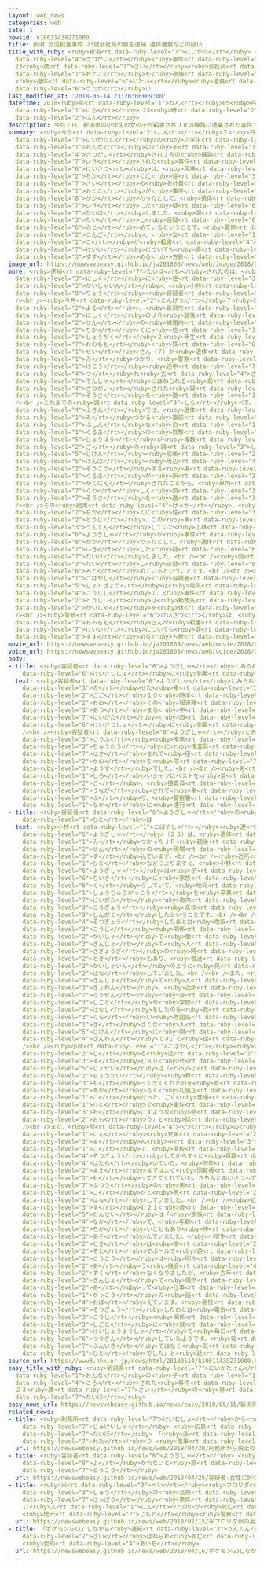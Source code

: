 ```yaml
---
layout: web_news
categories: web
cate: 1
newsid: k10011438271000
title: 新潟 女児殺害事件 23歳会社員の男を逮捕 遺体遺棄などの疑い
title_with_ruby: <ruby>新潟<rt data-ruby-level="7">にいがた</rt></ruby> <ruby>女児<rt data-ruby-level="4">じょじ</rt></ruby><ruby>殺害<rt
  data-ruby-level="4">さつがい</rt></ruby><ruby>事件<rt data-ruby-level="5">じけん</rt></ruby>
  23<ruby>歳<rt data-ruby-level="7">さい</rt></ruby><ruby>会社員<rt data-ruby-level="3">かいしゃいん</rt></ruby>の<ruby>男<rt
  data-ruby-level="1">おとこ</rt></ruby>を<ruby>逮捕<rt data-ruby-level="7">たいほ</rt></ruby>
  <ruby>遺体<rt data-ruby-level="6">いたい</rt></ruby><ruby>遺棄<rt data-ruby-level="7">いき</rt></ruby>などの<ruby>疑<rt
  data-ruby-level="6">うたが</rt></ruby>い
last_modified_at: '2018-05-14T23:20:00+09:00'
datetime: 2018<ruby>年<rt data-ruby-level="1">ねん</rt></ruby>05<ruby>月<rt data-ruby-level="1">がつ</rt></ruby>14<ruby>日<rt
  data-ruby-level="1">にち</rt></ruby> 23<ruby>時<rt data-ruby-level="2">じ</rt></ruby>20<ruby>分<rt
  data-ruby-level="2">ふん</rt></ruby>
description: 今月７日、新潟市の小学生の女の子が殺害されＪＲの線路に遺棄された事件で、警察は、現場近くに住む２３歳の会社員の男が事件に関わったとして、遺体を遺棄した疑いなどで逮捕しました。調べに対し容疑を認めているということで、警察は、今後、女の子が殺害された経緯についても調べを進める方針です。
summary: <ruby>今月<rt data-ruby-level="2">こんげつ</rt></ruby>７<ruby>日<rt data-ruby-level="1">にち</rt></ruby>、<ruby>新潟市<rt
  data-ruby-level="7">にいがたし</rt></ruby>の<ruby>小学生<rt data-ruby-level="1">しょうがくせい</rt></ruby>の<ruby>女<rt
  data-ruby-level="1">おんな</rt></ruby>の<ruby>子<rt data-ruby-level="1">こ</rt></ruby>が<ruby>殺害<rt
  data-ruby-level="4">さつがい</rt></ruby>されＪＲの<ruby>線路<rt data-ruby-level="3">せんろ</rt></ruby>に<ruby>遺棄<rt
  data-ruby-level="7">いき</rt></ruby>された<ruby>事件<rt data-ruby-level="5">じけん</rt></ruby>で、<ruby>警察<rt
  data-ruby-level="6">けいさつ</rt></ruby>は、<ruby>現場<rt data-ruby-level="5">げんば</rt></ruby><ruby>近<rt
  data-ruby-level="2">ちか</rt></ruby>くに<ruby>住<rt data-ruby-level="3">す</rt></ruby>む２３<ruby>歳<rt
  data-ruby-level="7">さい</rt></ruby>の<ruby>会社員<rt data-ruby-level="3">かいしゃいん</rt></ruby>の<ruby>男<rt
  data-ruby-level="1">おとこ</rt></ruby>が<ruby>事件<rt data-ruby-level="5">じけん</rt></ruby>に<ruby>関<rt
  data-ruby-level="8">かか</rt></ruby>わったとして、<ruby>遺体<rt data-ruby-level="6">いたい</rt></ruby>を<ruby>遺棄<rt
  data-ruby-level="7">いき</rt></ruby>した<ruby>疑<rt data-ruby-level="6">うたが</rt></ruby>いなどで<ruby>逮捕<rt
  data-ruby-level="7">たいほ</rt></ruby>しました。<ruby>調<rt data-ruby-level="3">しら</rt></ruby>べに<ruby>対<rt
  data-ruby-level="3">たい</rt></ruby>し<ruby>容疑<rt data-ruby-level="6">ようぎ</rt></ruby>を<ruby>認<rt
  data-ruby-level="6">みと</rt></ruby>めているということで、<ruby>警察<rt data-ruby-level="6">けいさつ</rt></ruby>は、<ruby>今後<rt
  data-ruby-level="2">こんご</rt></ruby>、<ruby>女<rt data-ruby-level="1">おんな</rt></ruby>の<ruby>子<rt
  data-ruby-level="1">こ</rt></ruby>が<ruby>殺害<rt data-ruby-level="4">さつがい</rt></ruby>された<ruby>経緯<rt
  data-ruby-level="7">けいい</rt></ruby>についても<ruby>調<rt data-ruby-level="3">しら</rt></ruby>べを<ruby>進<rt
  data-ruby-level="3">すす</rt></ruby>める<ruby>方針<rt data-ruby-level="6">ほうしん</rt></ruby>です。
image_url: https://newswebeasy.github.io/ja201805/news/web/image/2018/05/14/K10011438271_1805142152_1805142153_01_03.jpg
more: <ruby>逮捕<rt data-ruby-level="7">たいほ</rt></ruby>されたのは、<ruby>新潟市<rt data-ruby-level="7">にいがたし</rt></ruby><ruby>西区<rt
  data-ruby-level="3">にしく</rt></ruby>に<ruby>住<rt data-ruby-level="3">す</rt></ruby>む<ruby>会社員<rt
  data-ruby-level="3">かいしゃいん</rt></ruby>、<ruby>小林<rt data-ruby-level="1">こばやし</rt></ruby><ruby>遼<rt
  data-ruby-level="8">りょう</rt></ruby><ruby>容疑者<rt data-ruby-level="6">ようぎしゃ</rt></ruby>（２３）です。<br
  /><br /><ruby>今月<rt data-ruby-level="2">こんげつ</rt></ruby>７<ruby>日<rt data-ruby-level="1">にち</rt></ruby>の<ruby>夜<rt
  data-ruby-level="2">よる</rt></ruby>、<ruby>新潟市<rt data-ruby-level="7">にいがたし</rt></ruby><ruby>西区<rt
  data-ruby-level="3">にしく</rt></ruby>のＪＲ<ruby>越後<rt data-ruby-level="8">えちご</rt></ruby><ruby>線<rt
  data-ruby-level="2">せん</rt></ruby>の<ruby>線路内<rt data-ruby-level="3">せんろない</rt></ruby>で、<ruby>近<rt
  data-ruby-level="2">ちか</rt></ruby>くに<ruby>住<rt data-ruby-level="3">す</rt></ruby>む<ruby>小学<rt
  data-ruby-level="1">しょうがく</rt></ruby>２<ruby>年生<rt data-ruby-level="1">ねんせい</rt></ruby>、<ruby>大桃<rt
  data-ruby-level="7">おおもも</rt></ruby><ruby>珠<rt data-ruby-level="8">たま</rt></ruby><ruby>生<rt
  data-ruby-level="1">せい</rt></ruby>さん（７）が<ruby>遺体<rt data-ruby-level="6">いたい</rt></ruby>で<ruby>見<rt
  data-ruby-level="1">み</rt></ruby>つかり、<ruby>警察<rt data-ruby-level="6">けいさつ</rt></ruby>は、<ruby>下校<rt
  data-ruby-level="1">げこう</rt></ruby><ruby>途中<rt data-ruby-level="7">とちゅう</rt></ruby>に<ruby>連<rt
  data-ruby-level="4">つ</rt></ruby>れ<ruby>去<rt data-ruby-level="4">さ</rt></ruby>られ、<ruby>電車<rt
  data-ruby-level="2">でんしゃ</rt></ruby>にはねられる<ruby>前<rt data-ruby-level="2">まえ</rt></ruby>に<ruby>殺害<rt
  data-ruby-level="4">さつがい</rt></ruby>された<ruby>疑<rt data-ruby-level="6">うたが</rt></ruby>いがあるとみて<ruby>捜査<rt
  data-ruby-level="7">そうさ</rt></ruby>を<ruby>進<rt data-ruby-level="3">すす</rt></ruby>めています。<br
  /><br />これまでの<ruby>調<rt data-ruby-level="3">しら</rt></ruby>べで、<ruby>現場<rt data-ruby-level="5">げんば</rt></ruby><ruby>付近<rt
  data-ruby-level="4">ふきん</rt></ruby>では、<ruby>遺体<rt data-ruby-level="6">いたい</rt></ruby>が<ruby>見<rt
  data-ruby-level="1">み</rt></ruby>つかる<ruby>直前<rt data-ruby-level="2">ちょくぜん</rt></ruby>などに<ruby>不審<rt
  data-ruby-level="7">ふしん</rt></ruby>な<ruby>白<rt data-ruby-level="1">しろ</rt></ruby>い<ruby>車<rt
  data-ruby-level="1">くるま</rt></ruby>の<ruby>目撃<rt data-ruby-level="7">もくげき</rt></ruby><ruby>情報<rt
  data-ruby-level="5">じょうほう</rt></ruby>が<ruby>複数<rt data-ruby-level="5">ふくすう</rt></ruby>あったほか、その<ruby>後<rt
  data-ruby-level="2">ご</rt></ruby>の<ruby>調<rt data-ruby-level="3">しら</rt></ruby>べで、<ruby>事件<rt
  data-ruby-level="5">じけん</rt></ruby><ruby>前後<rt data-ruby-level="2">ぜんご</rt></ruby>に<ruby>現場<rt
  data-ruby-level="5">げんば</rt></ruby><ruby>周辺<rt data-ruby-level="4">しゅうへん</rt></ruby>を<ruby>走行<rt
  data-ruby-level="2">そうこう</rt></ruby>する<ruby>黒<rt data-ruby-level="2">くろ</rt></ruby>い<ruby>車<rt
  data-ruby-level="1">くるま</rt></ruby>が<ruby>新<rt data-ruby-level="2">あら</rt></ruby>たに<ruby>確認<rt
  data-ruby-level="7">かくにん</rt></ruby>されたことから、<ruby>車内<rt data-ruby-level="2">しゃない</rt></ruby>を<ruby>詳<rt
  data-ruby-level="7">くわ</rt></ruby>しく<ruby>調<rt data-ruby-level="3">しら</rt></ruby>べるなど、<ruby>捜査<rt
  data-ruby-level="7">そうさ</rt></ruby>を<ruby>進<rt data-ruby-level="3">すす</rt></ruby>めていました。<br
  /><br />その<ruby>結果<rt data-ruby-level="4">けっか</rt></ruby>、<ruby>現場<rt data-ruby-level="5">げんば</rt></ruby><ruby>近<rt
  data-ruby-level="2">ちか</rt></ruby>くに<ruby>住<rt data-ruby-level="3">す</rt></ruby>み、<ruby>当時<rt
  data-ruby-level="2">とうじ</rt></ruby>、この<ruby>車<rt data-ruby-level="1">くるま</rt></ruby>を<ruby>運転<rt
  data-ruby-level="3">うんてん</rt></ruby>していた<ruby>小林<rt data-ruby-level="1">こばやし</rt></ruby><ruby>容疑者<rt
  data-ruby-level="6">ようぎしゃ</rt></ruby>が<ruby>事件<rt data-ruby-level="5">じけん</rt></ruby>に<ruby>関<rt
  data-ruby-level="8">かか</rt></ruby>わったとして、<ruby>遺体<rt data-ruby-level="6">いたい</rt></ruby>を<ruby>遺棄<rt
  data-ruby-level="7">いき</rt></ruby>した<ruby>疑<rt data-ruby-level="6">うたが</rt></ruby>いなどで<ruby>逮捕<rt
  data-ruby-level="7">たいほ</rt></ruby>しました。<br /><br /><ruby>調<rt data-ruby-level="3">しら</rt></ruby>べに<ruby>対<rt
  data-ruby-level="3">たい</rt></ruby>し<ruby>容疑<rt data-ruby-level="6">ようぎ</rt></ruby>を<ruby>認<rt
  data-ruby-level="6">みと</rt></ruby>めているということです。<br /><br /><ruby>警察<rt data-ruby-level="6">けいさつ</rt></ruby>によりますと、<ruby>小林<rt
  data-ruby-level="1">こばやし</rt></ruby><ruby>容疑者<rt data-ruby-level="6">ようぎしゃ</rt></ruby>の<ruby>職業<rt
  data-ruby-level="5">しょくぎょう</rt></ruby>は<ruby>電気<rt data-ruby-level="2">でんき</rt></ruby><ruby>工事士<rt
  data-ruby-level="4">こうじし</rt></ruby>で、<ruby>事件<rt data-ruby-level="5">じけん</rt></ruby><ruby>当日<rt
  data-ruby-level="2">とうじつ</rt></ruby>は<ruby>勤務先<rt data-ruby-level="6">きんむさき</rt></ruby>の<ruby>会社<rt
  data-ruby-level="2">かいしゃ</rt></ruby>を<ruby>休<rt data-ruby-level="1">やす</rt></ruby>んでいたということです。<br
  /><br /><ruby>警察<rt data-ruby-level="6">けいさつ</rt></ruby>は、<ruby>今後<rt data-ruby-level="2">こんご</rt></ruby>、<ruby>大桃<rt
  data-ruby-level="7">おおもも</rt></ruby>さんが<ruby>殺害<rt data-ruby-level="4">さつがい</rt></ruby>された<ruby>経緯<rt
  data-ruby-level="7">けいい</rt></ruby>についても<ruby>調<rt data-ruby-level="3">しら</rt></ruby>べを<ruby>進<rt
  data-ruby-level="3">すす</rt></ruby>める<ruby>方針<rt data-ruby-level="6">ほうしん</rt></ruby>です。
movie_url: https://newswebeasy.github.io/ja201805/news/web/movie/2018/05/14/k10011438271_201805142344_201805142345.mp4
voice_url: https://newswebeasy.github.io/ja201805/news/web/voice/2018/05/14/k10011438271_201805142344_201805142345.mp3
body:
- title: <ruby>容疑者<rt data-ruby-level="6">ようぎしゃ</rt></ruby>とみられる<ruby>男<rt data-ruby-level="1">おとこ</rt></ruby>が<ruby>警察署<rt
    data-ruby-level="6">けいさつしょ</rt></ruby>に<ruby>到着<rt data-ruby-level="7">とうちゃく</rt></ruby>
  text: <ruby>容疑者<rt data-ruby-level="6">ようぎしゃ</rt></ruby>とみられる<ruby>男<rt data-ruby-level="1">おとこ</rt></ruby>を<ruby>乗<rt
    data-ruby-level="3">の</rt></ruby>せた<ruby>車<rt data-ruby-level="1">くるま</rt></ruby>は<ruby>午後<rt
    data-ruby-level="2">ごご</rt></ruby>１０<ruby>時半<rt data-ruby-level="2">じはん</rt></ruby>すぎ<ruby>多<rt
    data-ruby-level="2">おお</rt></ruby>くの<ruby>報道陣<rt data-ruby-level="7">ほうどうじん</rt></ruby>が<ruby>集<rt
    data-ruby-level="3">あつ</rt></ruby>まる<ruby>中<rt data-ruby-level="1">なか</rt></ruby>、<ruby>新潟<rt
    data-ruby-level="7">にいがた</rt></ruby><ruby>西<rt data-ruby-level="2">にし</rt></ruby><ruby>警察署<rt
    data-ruby-level="6">けいさつしょ</rt></ruby>に<ruby>到着<rt data-ruby-level="7">とうちゃく</rt></ruby>しました。<br
    /><br /><ruby>容疑者<rt data-ruby-level="6">ようぎしゃ</rt></ruby>とみられる<ruby>男<rt data-ruby-level="1">おとこ</rt></ruby>は<ruby>後部<rt
    data-ruby-level="3">こうぶ</rt></ruby><ruby>座席<rt data-ruby-level="6">ざせき</rt></ruby>の<ruby>中央<rt
    data-ruby-level="3">ちゅうおう</rt></ruby>に<ruby>捜査員<rt data-ruby-level="7">そうさいん</rt></ruby>に<ruby>挟<rt
    data-ruby-level="7">はさ</rt></ruby>まれて<ruby>座<rt data-ruby-level="7">すわ</rt></ruby>り、<ruby>顔<rt
    data-ruby-level="2">かお</rt></ruby>を<ruby>隠<rt data-ruby-level="7">かく</rt></ruby>すことなくややうつむいた<ruby>様子<rt
    data-ruby-level="3">ようす</rt></ruby>でした。<br /><br /><ruby>男<rt data-ruby-level="1">おとこ</rt></ruby>は<ruby>白<rt
    data-ruby-level="1">しろ</rt></ruby>いシャツにベストを<ruby>着<rt data-ruby-level="3">き</rt></ruby>ていて、その<ruby>後<rt
    data-ruby-level="2">ご</rt></ruby>、<ruby>捜査員<rt data-ruby-level="7">そうさいん</rt></ruby>に<ruby>促<rt
    data-ruby-level="7">うなが</rt></ruby>されて<ruby>車<rt data-ruby-level="1">くるま</rt></ruby>から<ruby>降<rt
    data-ruby-level="6">ふ</rt></ruby>り、<ruby>警察署<rt data-ruby-level="6">けいさつしょ</rt></ruby>の<ruby>中<rt
    data-ruby-level="1">なか</rt></ruby>に<ruby>連行<rt data-ruby-level="4">れんこう</rt></ruby>されました。
- title: <ruby>容疑者<rt data-ruby-level="6">ようぎしゃ</rt></ruby>の<ruby>近所<rt data-ruby-level="3">きんじょ</rt></ruby>の<ruby>人<rt
    data-ruby-level="1">ひと</rt></ruby>は
  text: <ruby>小林<rt data-ruby-level="1">こばやし</rt></ruby><ruby>遼<rt data-ruby-level="8">りょう</rt></ruby><ruby>容疑者<rt
    data-ruby-level="6">ようぎしゃ</rt></ruby>（２３）は、<ruby>遺体<rt data-ruby-level="6">いたい</rt></ruby>が<ruby>見<rt
    data-ruby-level="1">み</rt></ruby>つかったＪＲ<ruby>越後<rt data-ruby-level="8">えちご</rt></ruby><ruby>線<rt
    data-ruby-level="2">せん</rt></ruby>の<ruby>現場<rt data-ruby-level="5">げんば</rt></ruby>からわずか５０メートルほどのところに<ruby>住<rt
    data-ruby-level="3">す</rt></ruby>んでいます。<br /><br /><ruby>近所<rt data-ruby-level="3">きんじょ</rt></ruby>の<ruby>人<rt
    data-ruby-level="1">ひと</rt></ruby>などによりますと、<ruby>小林<rt data-ruby-level="1">こばやし</rt></ruby><ruby>容疑者<rt
    data-ruby-level="6">ようぎしゃ</rt></ruby>は<ruby>子<rt data-ruby-level="1">こ</rt></ruby>どものころからこの<ruby>地域<rt
    data-ruby-level="6">ちいき</rt></ruby>に<ruby>家族<rt data-ruby-level="3">かぞく</rt></ruby>と<ruby>暮<rt
    data-ruby-level="6">く</rt></ruby>らしていて、<ruby>地元<rt data-ruby-level="2">じもと</rt></ruby>の<ruby>小中学校<rt
    data-ruby-level="1">しょうちゅうがっこう</rt></ruby>を<ruby>卒業<rt data-ruby-level="4">そつぎょう</rt></ruby>したあと、<ruby>新潟<rt
    data-ruby-level="7">にいがた</rt></ruby><ruby>市内<rt data-ruby-level="2">しない</rt></ruby>の<ruby>工業<rt
    data-ruby-level="3">こうぎょう</rt></ruby><ruby>高校<rt data-ruby-level="2">こうこう</rt></ruby>に<ruby>進学<rt
    data-ruby-level="3">しんがく</rt></ruby>したということです。<br /><br />そして<ruby>高校<rt data-ruby-level="2">こうこう</rt></ruby>を<ruby>卒業<rt
    data-ruby-level="4">そつぎょう</rt></ruby>したあとは<ruby>電気<rt data-ruby-level="2">でんき</rt></ruby><ruby>工事<rt
    data-ruby-level="3">こうじ</rt></ruby><ruby>関係<rt data-ruby-level="4">かんけい</rt></ruby>の<ruby>会社<rt
    data-ruby-level="2">かいしゃ</rt></ruby>で<ruby>働<rt data-ruby-level="4">はたら</rt></ruby>いていたということで、<ruby>近所<rt
    data-ruby-level="3">きんじょ</rt></ruby>の<ruby>人<rt data-ruby-level="1">ひと</rt></ruby>は「<ruby>作業着<rt
    data-ruby-level="3">さぎょうぎ</rt></ruby>の<ruby>時<rt data-ruby-level="2">とき</rt></ruby>もあればスーツの<ruby>時<rt
    data-ruby-level="2">とき</rt></ruby>もあり、<ruby>普通<rt data-ruby-level="7">ふつう</rt></ruby>の<ruby>会社員<rt
    data-ruby-level="3">かいしゃいん</rt></ruby>のように<ruby>見<rt data-ruby-level="1">み</rt></ruby>えた」と<ruby>話<rt
    data-ruby-level="2">はな</rt></ruby>していました。<br /><br />また、<ruby>人<rt data-ruby-level="1">ひと</rt></ruby>となりについて<ruby>近所<rt
    data-ruby-level="3">きんじょ</rt></ruby>の<ruby>人<rt data-ruby-level="1">ひと</rt></ruby>は「<ruby>去年<rt
    data-ruby-level="3">きょねん</rt></ruby>、<ruby>近所<rt data-ruby-level="3">きんじょ</rt></ruby>で<ruby>偶然<rt
    data-ruby-level="7">ぐうぜん</rt></ruby><ruby>会<rt data-ruby-level="2">あ</rt></ruby>って<ruby>仕事<rt
    data-ruby-level="3">しごと</rt></ruby>や<ruby>学校<rt data-ruby-level="1">がっこう</rt></ruby>の<ruby>話<rt
    data-ruby-level="2">はなし</rt></ruby>をしたのを<ruby>覚<rt data-ruby-level="4">おぼ</rt></ruby>えています。<ruby>暗<rt
    data-ruby-level="3">くら</rt></ruby>い<ruby>雰囲気<rt data-ruby-level="7">ふんいき</rt></ruby>ではなく<ruby>気<rt
    data-ruby-level="1">き</rt></ruby>さくな<ruby>人<rt data-ruby-level="1">ひと</rt></ruby>で、<ruby>事件<rt
    data-ruby-level="5">じけん</rt></ruby>に<ruby>関<rt data-ruby-level="8">かか</rt></ruby>わっていたとすれば<ruby>残念<rt
    data-ruby-level="4">ざんねん</rt></ruby>です」と<ruby>話<rt data-ruby-level="2">はな</rt></ruby>していました。<br
    /><br /><ruby>小林<rt data-ruby-level="1">こばやし</rt></ruby><ruby>容疑者<rt data-ruby-level="6">ようぎしゃ</rt></ruby>を<ruby>知<rt
    data-ruby-level="2">し</rt></ruby>る<ruby>近<rt data-ruby-level="2">ちか</rt></ruby>くに<ruby>住<rt
    data-ruby-level="3">す</rt></ruby>む８０<ruby>代<rt data-ruby-level="3">だい</rt></ruby>の<ruby>女性<rt
    data-ruby-level="5">じょせい</rt></ruby>は「<ruby>小<rt data-ruby-level="1">ちい</rt></ruby>さいころは<ruby>町会<rt
    data-ruby-level="2">ちょうかい</rt></ruby><ruby>費<rt data-ruby-level="4">ひ</rt></ruby>などを<ruby>持<rt
    data-ruby-level="3">も</rt></ruby>ってきてくれたのを<ruby>覚<rt data-ruby-level="4">おぼ</rt></ruby>えている。<ruby>明<rt
    data-ruby-level="2">あか</rt></ruby>るく<ruby>礼儀正<rt data-ruby-level="7">れいぎただ</rt></ruby>しい<ruby>子<rt
    data-ruby-level="1">こ</rt></ruby>だった。ごく<ruby>普通<rt data-ruby-level="7">ふつう</rt></ruby>の<ruby>人<rt
    data-ruby-level="1">ひと</rt></ruby>で<ruby>事件<rt data-ruby-level="5">じけん</rt></ruby>を<ruby>起<rt
    data-ruby-level="3">お</rt></ruby>こすような<ruby>感<rt data-ruby-level="3">かん</rt></ruby>じではないと<ruby>思<rt
    data-ruby-level="2">おも</rt></ruby>う」と<ruby>話<rt data-ruby-level="2">はな</rt></ruby>していました。<br
    /><br />また、<ruby>別<rt data-ruby-level="4">べつ</rt></ruby>の<ruby>男性<rt data-ruby-level="5">だんせい</rt></ruby>は「３<ruby>人<rt
    data-ruby-level="1">にん</rt></ruby><ruby>兄弟<rt data-ruby-level="2">きょうだい</rt></ruby>の<ruby>真<rt
    data-ruby-level="3">ま</rt></ruby>ん<ruby>中<rt data-ruby-level="3">なか</rt></ruby>の<ruby>子<rt
    data-ruby-level="1">こ</rt></ruby>で、<ruby>高校<rt data-ruby-level="2">こうこう</rt></ruby>を<ruby>卒業<rt
    data-ruby-level="4">そつぎょう</rt></ruby>してからすぐに<ruby>就職<rt data-ruby-level="6">しゅうしょく</rt></ruby>して<ruby>働<rt
    data-ruby-level="4">はたら</rt></ruby>いていた。<ruby>何年<rt data-ruby-level="2">なんねん</rt></ruby>か<ruby>前<rt
    data-ruby-level="2">まえ</rt></ruby>まではよく<ruby>回覧板<rt data-ruby-level="6">かいらんばん</rt></ruby>を<ruby>持<rt
    data-ruby-level="3">も</rt></ruby>ってきてくれていた。きちんとあいさつもできるし<ruby>礼儀正<rt data-ruby-level="7">れいぎただ</rt></ruby>しい<ruby>普通<rt
    data-ruby-level="7">ふつう</rt></ruby>の<ruby>男<rt data-ruby-level="1">おとこ</rt></ruby>の<ruby>子<rt
    data-ruby-level="1">こ</rt></ruby>だと<ruby>思<rt data-ruby-level="2">おも</rt></ruby>う」と<ruby>話<rt
    data-ruby-level="2">はな</rt></ruby>していました。<br /><br /><ruby>近所<rt data-ruby-level="3">きんじょ</rt></ruby>に<ruby>住<rt
    data-ruby-level="3">す</rt></ruby>む２１<ruby>歳<rt data-ruby-level="7">さい</rt></ruby>の<ruby>男性<rt
    data-ruby-level="5">だんせい</rt></ruby>は「<ruby>家族<rt data-ruby-level="3">かぞく</rt></ruby>ぐるみの<ruby>仲<rt
    data-ruby-level="4">なか</rt></ruby>で、<ruby>年齢<rt data-ruby-level="7">ねんれい</rt></ruby>が<ruby>近<rt
    data-ruby-level="2">ちか</rt></ruby>いこともあり<ruby>仲<rt data-ruby-level="4">なか</rt></ruby>よく<ruby>遊<rt
    data-ruby-level="3">あそ</rt></ruby>んでいました。<ruby>小学生<rt data-ruby-level="1">しょうがくせい</rt></ruby>の<ruby>時<rt
    data-ruby-level="2">とき</rt></ruby>は<ruby>家<rt data-ruby-level="2">いえ</rt></ruby>でテレビゲームをしたり<ruby>外<rt
    data-ruby-level="2">そと</rt></ruby>でボールで<ruby>遊<rt data-ruby-level="3">あそ</rt></ruby>んだりしていました。<ruby>高校<rt
    data-ruby-level="2">こうこう</rt></ruby>は<ruby>別々<rt data-ruby-level="4">べつべつ</rt></ruby>だったので<ruby>会<rt
    data-ruby-level="2">あ</rt></ruby>う<ruby>機会<rt data-ruby-level="4">きかい</rt></ruby>が<ruby>少<rt
    data-ruby-level="2">すく</rt></ruby>なくなりましたが、<ruby>去年<rt data-ruby-level="3">きょねん</rt></ruby>、<ruby>近所<rt
    data-ruby-level="3">きんじょ</rt></ruby>で<ruby>偶然<rt data-ruby-level="7">ぐうぜん</rt></ruby><ruby>会<rt
    data-ruby-level="2">あ</rt></ruby>って<ruby>仕事<rt data-ruby-level="3">しごと</rt></ruby>や<ruby>学校<rt
    data-ruby-level="1">がっこう</rt></ruby>の<ruby>話<rt data-ruby-level="2">はなし</rt></ruby>をしたのを<ruby>覚<rt
    data-ruby-level="4">おぼ</rt></ruby>えています。<ruby>高校<rt data-ruby-level="2">こうこう</rt></ruby>を<ruby>卒業<rt
    data-ruby-level="4">そつぎょう</rt></ruby>したあとは<ruby>電気<rt data-ruby-level="2">でんき</rt></ruby><ruby>工事<rt
    data-ruby-level="3">こうじ</rt></ruby><ruby>関係<rt data-ruby-level="4">かんけい</rt></ruby>の<ruby>仕事<rt
    data-ruby-level="3">しごと</rt></ruby>に<ruby>就<rt data-ruby-level="7">つ</rt></ruby>いていて、<ruby>軽乗用車<rt
    data-ruby-level="3">けいじょうようしゃ</rt></ruby>で<ruby>毎日<rt data-ruby-level="2">まいにち</rt></ruby>、<ruby>通勤<rt
    data-ruby-level="6">つうきん</rt></ruby>していたようです。<ruby>暗<rt data-ruby-level="3">くら</rt></ruby>い<ruby>雰囲気<rt
    data-ruby-level="7">ふんいき</rt></ruby>ではなく<ruby>気<rt data-ruby-level="1">き</rt></ruby>さくな<ruby>人<rt
    data-ruby-level="1">ひと</rt></ruby>でした」と<ruby>話<rt data-ruby-level="2">はな</rt></ruby>していました。
source_url: https://www3.nhk.or.jp/news/html/20180514/k10011438271000.html
easy_title_with_ruby: <ruby>新潟県<rt data-ruby-level="7">にいがたけん</rt></ruby>で<ruby>女<rt
  data-ruby-level="1">おんな</rt></ruby>の<ruby>子<rt data-ruby-level="1">こ</rt></ruby>が<ruby>殺<rt
  data-ruby-level="4">ころ</rt></ruby>された<ruby>事件<rt data-ruby-level="5">じけん</rt></ruby>
  ２３<ruby>歳<rt data-ruby-level="7">さい</rt></ruby>の<ruby>男<rt data-ruby-level="1">おとこ</rt></ruby>を<ruby>逮捕<rt
  data-ruby-level="7">たいほ</rt></ruby>
easy_news_url: https://newswebeasy.github.io/news/easy/2018/05/15/新潟県で女の子が殺された事件-23歳の男を逮捕
related_news:
- title: <ruby>刑務所<rt data-ruby-level="7">けいむしょ</rt></ruby>から<ruby>脱走<rt data-ruby-level="7">だっそう</rt></ruby>の<ruby>受刑者<rt
    data-ruby-level="7">じゅけいしゃ</rt></ruby> <ruby>広島<rt data-ruby-level="3">ひろしま</rt></ruby>で<ruby>逮捕<rt
    data-ruby-level="7">たいほ</rt></ruby> 「<ruby>泳<rt data-ruby-level="3">およ</rt></ruby>いで<ruby>渡<rt
    data-ruby-level="7">わた</rt></ruby>り <ruby>電車<rt data-ruby-level="2">でんしゃ</rt></ruby>で」
  url: https://newswebeasy.github.io/news/web/2018/04/30/刑務所から脱走の受刑者-広島で逮捕-泳いで渡り-電車で
- title: <ruby>容疑者<rt data-ruby-level="6">ようぎしゃ</rt></ruby> <ruby>女性<rt data-ruby-level="5">じょせい</rt></ruby>に<ruby>好<rt
    data-ruby-level="8">よ</rt></ruby>かれないと<ruby>怒<rt data-ruby-level="7">いか</rt></ruby>りのメッセージ<ruby>投稿<rt
    data-ruby-level="7">とうこう</rt></ruby>
  url: https://newswebeasy.github.io/news/web/2018/04/25/容疑者-女性に好かれないと怒りのメッセージ投稿
- title: <ruby>米<rt data-ruby-level="3">べい</rt></ruby><ruby>フロリダ<rt data-ruby-level="3">ふろりだ</rt></ruby><ruby>州<rt
    data-ruby-level="3">しゅう</rt></ruby>の<ruby>高校<rt data-ruby-level="2">こうこう</rt></ruby>の<ruby>発砲<rt
    data-ruby-level="7">はっぽう</rt></ruby><ruby>事件<rt data-ruby-level="5">じけん</rt></ruby>
    17<ruby>人<rt data-ruby-level="1">にん</rt></ruby>が<ruby>死亡<rt data-ruby-level="6">しぼう</rt></ruby>
    <ruby>地元<rt data-ruby-level="2">じもと</rt></ruby><ruby>警察<rt data-ruby-level="6">けいさつ</rt></ruby>
  url: https://newswebeasy.github.io/news/web/2018/02/15/米フロリダ州の高校の発砲事件-17人が死亡-地元警察
- title: 「ポケモンＧＯ」しながら<ruby>運転<rt data-ruby-level="3">うんてん</rt></ruby>か 85<ruby>歳<rt
    data-ruby-level="7">さい</rt></ruby>はねられ<ruby>死亡<rt data-ruby-level="6">しぼう</rt></ruby>
    <ruby>愛知<rt data-ruby-level="4">あいち</rt></ruby>
  url: https://newswebeasy.github.io/news/web/2018/04/16/ポケモンGOしながら運転か-85歳はねられ死亡-愛知
...
```

